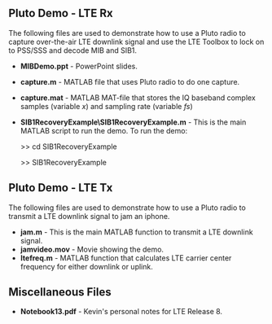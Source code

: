 ## Pluto Demo - LTE Rx
The following files are used to demonstrate how to use a Pluto radio to capture over-the-air LTE downlink signal and use the LTE Toolbox to lock on to PSS/SSS and decode MIB and SIB1.

* **MIBDemo.ppt** - PowerPoint slides.
* **capture.m**   - MATLAB file that uses Pluto radio to do one capture.
* **capture.mat** - MATLAB MAT-file that stores the IQ baseband complex samples (variable *x*) and sampling rate (variable *fs*)
* **SIB1RecoveryExample\SIB1RecoveryExample.m** - This is the main MATLAB script to run the demo. To run the demo:
    
    \>> cd SIB1RecoveryExample
    
    \>> SIB1RecoveryExample

## Pluto Demo - LTE Tx
The following files are used to demonstrate how to use a Pluto radio to transmit a LTE downlink signal to jam an iphone.

* **jam.m** - This is the main MATLAB function to transmit a LTE downlink signal.
* **jamvideo.mov** - Movie showing the demo.
* **ltefreq.m** - MATLAB function that calculates LTE carrier center frequency for either downlink or uplink.

## Miscellaneous Files
* **Notebook13.pdf** - Kevin's personal notes for LTE Release 8.
